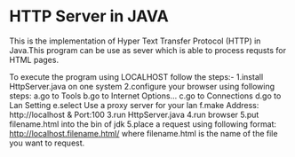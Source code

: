 # HTTP Server in JAVA
This is the implementation of Hyper Text Transfer Protocol (HTTP) in Java.This program can be use as sever which is able to process requsts for HTML pages.

To execute the program using LOCALHOST follow the steps:-
1.install HttpServer.java on one system
2.configure your browser using following steps:
a.go to Tools
b.go to Internet Options...
c.go to Connections
d.go to Lan Setting
e.select Use a proxy server for your lan
f.make Address: http://localhost & Port:100
3.run HttpServer.java
4.run browser
5.put filename.html into the bin of jdk
5.place a request using following format: http://localhost.filename.html/ where filename.html is the name of the file you want to request.